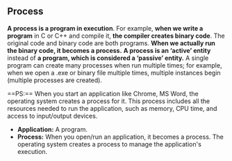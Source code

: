 
## Process
**A process is a program in execution**. For example, **when we write a program** in C or C++ and compile it, **the compiler creates binary code**. The original code and binary code are both programs. **When we actually run the binary code, it becomes a process.** **A process is an ‘active’ entity** instead of **a program, which is considered a ‘passive’ entity.** 
A single program can create many processes when run multiple times; for example, when we open a .exe or binary file multiple times, multiple instances begin (multiple processes are created).

==PS:== When you start an application like Chrome, MS Word, the operating system creates a process for it. This process includes all the resources needed to run the application, such as memory, CPU time, and access to input/output devices.
- **Application:** A program.
- **Process:** When you open/run an application, it becomes a process. The operating system creates a process to manage the application's execution.